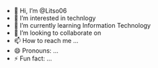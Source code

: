 - 👋 Hi, I’m @Litso06
- 👀 I’m interested in technlogy
- 🌱 I’m currently learning Information Technology
- 💞️ I’m looking to collaborate on 
- 📫 How to reach me ...
- 😄 Pronouns: ...
- ⚡ Fun fact: ...

<!---
Litso06/Litso06 is a ✨ special ✨ repository because its `README.md` (this file) appears on your GitHub profile.
You can click the Preview link to take a look at your changes.
--->
